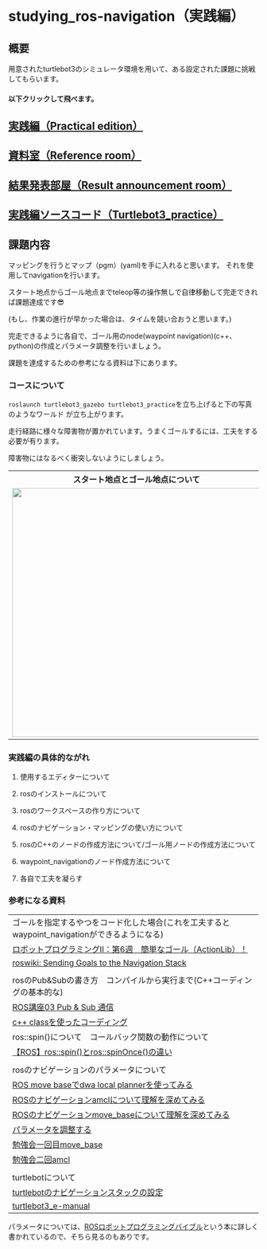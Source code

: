 # studying_ros-navigation（実践編）
## 概要
用意されたturtlebot3のシミュレータ環境を用いて、ある設定された課題に挑戦してもらいます。

#### 以下クリックして飛べます。

## [実践編（Practical edition）](https://github.com/uhobeike/studying_ros-navigation/tree/Practical_edition)
## [資料室（Reference room）](https://github.com/uhobeike/studying_ros-navigation/tree/Reference_room)
## [結果発表部屋（Result announcement room）](https://github.com/uhobeike/studying_ros-navigation/tree/Result_announcement_room)
## [実践編ソースコード（Turtlebot3_practice）](https://github.com/uhobeike/studying_ros-navigation/tree/Turtlebot3_practice)

## 課題内容
マッピングを行うとマップ（pgm）(yaml)を手に入れると思います。
それを使用してnavigationを行います。

スタート地点からゴール地点までteleop等の操作無しで自律移動して完走できれば課題達成です:sunglasses:

(もし、作業の進行が早かった場合は、タイムを競い合おうと思います。)

完走できるように各自で、ゴール用のnode(waypoint navigation)(c++、python)の作成とパラメータ調整を行いましょう。

課題を達成するための参考になる資料は下にあります。

### コースについて
`roslaunch turtlebot3_gazebo turtlebot3_practice`を立ち上げると下の写真のようなワールド
が立ち上がります。

走行経路に様々な障害物が置かれています。うまくゴールするには、工夫をする必要が有ります。

障害物にはなるべく衝突しないようにしましょう。

<table>
<th>スタート地点とゴール地点について</th>
<th>真上から見た時のコース</th>
<tr>
<td><img width="500" src="https://i.gyazo.com/46d1024a1766e5a5e19b4975beae9ef1.png"></td>
<td><img width="300" src="https://i.gyazo.com/0450ac0ed29d9e012507fab529a53295.png"></td>
</tr>
</table>

### 実践編の具体的ながれ
1. 使用するエディターについて

2. rosのインストールについて

3. rosのワークスペースの作り方について

4. rosのナビゲーション・マッピングの使い方について

5. rosのC++のノードの作成方法について/ゴール用ノードの作成方法について

6. waypoint_navigationのノード作成方法について

7. 各自で工夫を凝らす
### 参考になる資料

|  |
| - |
| ゴールを指定するやつをコード化した場合(これを工夫するとwaypoint_navigationができるようになる) |
| [ロボットプログラミングⅡ：第6週　簡単なゴール（ActionLib）！](https://demura.net/education/lecture/12372.html) |
| [roswiki: Sending Goals to the Navigation Stack](http://wiki.ros.org/ja/navigation/Tutorials/SendingSimpleGoals) |
|  |
| rosのPub&Subの書き方　コンパイルから実行まで(C++コーディングの基本的な) |
| [ROS講座03 Pub & Sub 通信](https://qiita.com/srs/items/26ca826802d07a9e3d4e) |
| [c++ classを使ったコーディング](https://image.slidesharecdn.com/160626-170515015321/95/ros-76-638.jpg?cb=1611797140) |
| ros::spin()について　コールバック関数の動作について |
| [【ROS】ros::spin()とros::spinOnce()の違い](http://lilaboc.work/archives/16182817.html) |
|  |
| rosのナビゲーションのパラメータについて |
| [ROS move baseでdwa local plannerを使ってみる](https://sy-base.com/myrobotics/ros/ros-dwa-local-planner/) |
| [ROSのナビゲーションamclについて理解を深めてみる](https://sy-base.com/myrobotics/ros/ros-amcl/) |
| [ROSのナビゲーションmove_baseについて理解を深めてみる](https://sy-base.com/myrobotics/ros/ros-move_base/) |
| [パラメータを調整する](https://github.com/TukamotoRyuzo/rostest/wiki/%E3%83%91%E3%83%A9%E3%83%A1%E3%83%BC%E3%82%BF%E3%82%92%E8%AA%BF%E6%95%B4%E3%81%99%E3%82%8B) |
| [勉強会一回目move_base](https://github.com/uhobeike/studying_ros-navigation/blob/master/%E5%8B%89%E5%BC%B7%E4%BC%9A%E8%B3%87%E6%96%99/CIT%E8%87%AA%E5%BE%8B%E7%A7%BB%E5%8B%95_%E5%8B%89%E5%BC%B7%E4%BC%9A_1%E5%9B%9E%E7%9B%AE(ros%E3%83%8A%E3%83%93%E3%82%B2%E3%83%BC%E3%82%B7%E3%83%A7%E3%83%B3).pdf) |
| [勉強会二回amcl](https://github.com/uhobeike/studying_ros-navigation/blob/master/%E5%8B%89%E5%BC%B7%E4%BC%9A%E8%B3%87%E6%96%99/CIT%E8%87%AA%E5%BE%8B%E7%A7%BB%E5%8B%95_%E5%8B%89%E5%BC%B7%E4%BC%9A_2%E5%9B%9E%E7%9B%AE(ros%E3%83%8A%E3%83%93%E3%82%B2%E3%83%BC%E3%82%B7%E3%83%A7%E3%83%B3).pdf) |
|  |
| turtlebotについて |
| [turtlebotのナビゲーションスタックの設定](http://wiki.ros.org/ja/turtlebot_navigation/Tutorials/Setup%20the%20Navigation%20Stack%20for%20TurtleBot) |
| [turtlebot3_e-manual](http://emanual.robotis.com/docs/en/platform/turtlebot3/simulation/#ros-1-simulation) |

パラメータについては、[ROSロボットプログラミングバイブル](https://www.amazon.co.jp/ROS%E3%83%AD%E3%83%9C%E3%83%83%E3%83%88%E3%83%97%E3%83%AD%E3%82%B0%E3%83%A9%E3%83%9F%E3%83%B3%E3%82%B0%E3%83%90%E3%82%A4%E3%83%96%E3%83%AB-%E8%A1%A8-%E5%85%81%E3%80%93/dp/4274221962)という本に詳しく書かれているので、そちら見るのもありです。


